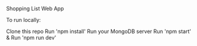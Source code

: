 Shopping List Web App

To run locally:

Clone this repo
Run 'npm install'
Run your MongoDB server
Run 'npm start' & Run 'npm run dev'


